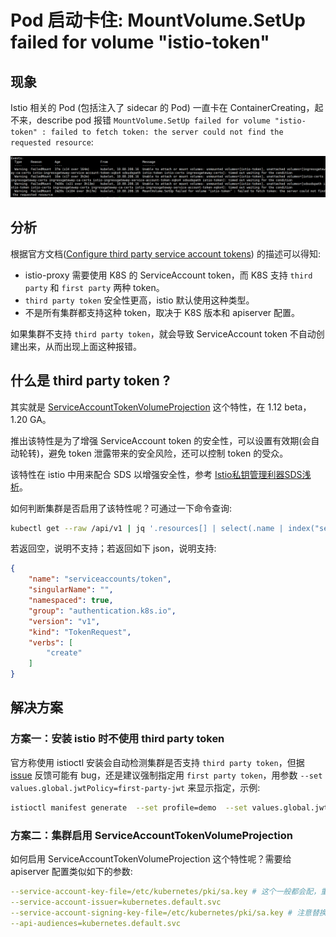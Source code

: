 # Pod 启动卡住: MountVolume.SetUp failed for volume "istio-token"

## 现象

Istio 相关的 Pod (包括注入了 sidecar 的 Pod) 一直卡在 ContainerCreating，起不来，describe pod 报错 `MountVolume.SetUp failed for volume "istio-token" : failed to fetch token: the server could not find the requested resource`:

![](istio-token-setup-failed-for-volume-istio-token-1.png)

## 分析

根据官方文档([Configure third party service account tokens](https://istio.io/latest/docs/ops/best-practices/security/#configure-third-party-service-account-tokens)) 的描述可以得知:
* istio-proxy 需要使用 K8S 的 ServiceAccount token，而 K8S 支持 `third party` 和 `first party` 两种 token。
* `third party token` 安全性更高，istio 默认使用这种类型。
* 不是所有集群都支持这种 token，取决于 K8S 版本和 apiserver 配置。

如果集群不支持 `third party token`，就会导致 ServiceAccount token 不自动创建出来，从而出现上面这种报错。

## 什么是 third party token ?

其实就是 [ServiceAccountTokenVolumeProjection](https://kubernetes.io/docs/tasks/configure-pod-container/configure-service-account/#service-account-token-volume-projection) 这个特性，在 1.12 beta，1.20 GA。

推出该特性是为了增强 ServiceAccount token 的安全性，可以设置有效期(会自动轮转)，避免 token 泄露带来的安全风险，还可以控制 token 的受众。

该特性在 istio 中用来配合 SDS 以增强安全性，参考 [Istio私钥管理利器SDS浅析](https://developer.aliyun.com/article/742572)。

如何判断集群是否启用了该特性呢？可通过一下命令查询:

``` bash
kubectl get --raw /api/v1 | jq '.resources[] | select(.name | index("serviceaccounts/token"))'
```

若返回空，说明不支持；若返回如下 json，说明支持:

```json
{
    "name": "serviceaccounts/token",
    "singularName": "",
    "namespaced": true,
    "group": "authentication.k8s.io",
    "version": "v1",
    "kind": "TokenRequest",
    "verbs": [
        "create"
    ]
}
```

## 解决方案

### 方案一：安装 istio 时不使用 third party token

官方称使用 istioctl 安装会自动检测集群是否支持 `third party token`，但据 [issue](https://github.com/istio/istio/issues/21968#issuecomment-607474174) 反馈可能有 bug，还是建议强制指定用 `first party token`，用参数 `--set values.global.jwtPolicy=first-party-jwt` 来显示指定，示例:

```bash
istioctl manifest generate  --set profile=demo  --set values.global.jwtPolicy=first-party-jwtm > istio.yaml
```

### 方案二：集群启用 ServiceAccountTokenVolumeProjection

如何启用 ServiceAccountTokenVolumeProjection 这个特性呢？需要给 apiserver 配置类似如下的参数:

```yaml
--service-account-key-file=/etc/kubernetes/pki/sa.key # 这个一般都会配，重要的是下面三个参数
--service-account-issuer=kubernetes.default.svc
--service-account-signing-key-file=/etc/kubernetes/pki/sa.key # 注意替换实际路径
--api-audiences=kubernetes.default.svc
```